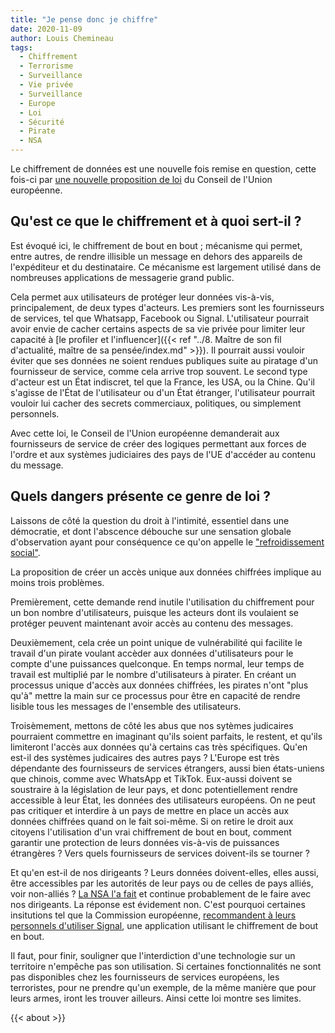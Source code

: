 ```yaml
---
title: "Je pense donc je chiffre"
date: 2020-11-09
author: Louis Chemineau
tags:
  - Chiffrement
  - Terrorisme
  - Surveillance
  - Vie privée
  - Surveillance
  - Europe
  - Loi
  - Sécurité
  - Pirate
  - NSA
---
```


Le chiffrement de données est une nouvelle fois remise en question, cette fois-ci par [une nouvelle proposition de loi](https://www.statewatch.org/media/1434/eu-council-draft-declaration-against-encryption-12143-20.pdf) du Conseil de l'Union européenne.

## Qu'est ce que le chiffrement et à quoi sert-il ?

Est évoqué ici, le chiffrement de bout en bout ; mécanisme qui permet, entre autres, de rendre illisible un message en dehors des appareils de l'expéditeur et du destinataire. Ce mécanisme est largement utilisé dans de nombreuses applications de messagerie grand public.

Cela permet aux utilisateurs de protéger leur données vis-à-vis, principalement, de deux types d'acteurs. Les premiers sont les fournisseurs de services, tel que Whatsapp, Facebook ou Signal. L'utilisateur pourrait avoir envie de cacher certains aspects de sa vie privée pour limiter leur capacité à [le profiler et l'influencer]({{< ref "../8. Maître de son fil d'actualité, maître de sa pensée/index.md" >}}). Il pourrait aussi vouloir éviter que ses données ne soient rendues publiques suite au piratage d'un fournisseur de service, comme cela arrive trop souvent. Le second type d'acteur est un État indiscret, tel que la France, les USA, ou la Chine. Qu'il s'agisse de l'État de l'utilisateur ou d'un État étranger, l'utilisateur pourrait vouloir lui cacher des secrets commerciaux, politiques, ou simplement personnels.

Avec cette loi, le Conseil de l'Union européenne demanderait aux fournisseurs de service de créer des logiques permettant aux forces de l'ordre et aux systèmes judiciaires des pays de l'UE d'accéder au contenu du message.

## Quels dangers présente ce genre de loi ?

Laissons de côté la question du droit à l'intimité, essentiel dans une démocratie, et dont l'abscence débouche sur une sensation globale d'observation ayant pour conséquence ce qu'on appelle le ["refroidissement social"](https://socialcooling.com).

La proposition de créer un accès unique aux données chiffrées implique au moins trois problèmes.

Premièrement, cette demande rend inutile l'utilisation du chiffrement pour un bon nombre d'utilisateurs, puisque les acteurs dont ils voulaient se protéger peuvent maintenant avoir accès au contenu des messages.

Deuxièmement, cela crée un point unique de vulnérabilité qui facilite le travail d'un pirate voulant accèder aux données d'utilisateurs pour le compte d'une puissances quelconque. En temps normal, leur temps de travail est multiplié par le nombre d'utilisateurs à pirater. En créant un processus unique d'accès aux données chiffrées, les pirates n'ont "plus qu'à" mettre la main sur ce processus pour être en capacité de rendre lisible tous les messages de l'ensemble des utilisateurs.

Troisèmement, mettons de côté les abus que nos sytèmes judicaires pourraient commettre en imaginant qu'ils soient parfaits, le restent, et qu'ils limiteront l'accès aux données qu'à certains cas très spécifiques. Qu'en est-il des systèmes judicaires des autres pays ? L'Europe est très dépendante des fournisseurs de services étrangers, aussi bien états-uniens que chinois, comme avec WhatsApp et TikTok. Eux-aussi doivent se soustraire à la législation de leur pays, et donc potentiellement rendre accessible à leur État, les données des utilisateurs européens. On ne peut pas critiquer et interdire à un pays de mettre en place un accès aux données chiffrées quand on le fait soi-même. Si on retire le droit aux citoyens l'utilisation d'un vrai chiffrement de bout en bout, comment garantir une protection de leurs données vis-à-vis de puissances étrangères ? Vers quels fournisseurs de services doivent-ils se tourner ?

Et qu'en est-il de nos dirigeants ? Leurs données doivent-elles, elles aussi, être accessibles par les autorités de leur pays ou de celles de pays alliés, voir non-alliés ? [La NSA l'a fait](https://www.europe1.fr/international/la-nsa-a-espionne-angela-merkel-et-dautres-leaders-europeens-2675179) et continue probablement de le faire avec nos dirigeants. La réponse est évidement non. C'est pourquoi certaines insitutions tel que la Commission européenne, [recommandent à leurs personnels d'utiliser Signal](https://www.numerama.com/tech/607720-la-commission-europeenne-adopte-signal-sauf-pour-les-discussions-tres-sensibles.html), une application utilisant le chiffrement de bout en bout.

Il faut, pour finir, souligner que l'interdiction d'une technologie sur un territoire n'empêche pas son utilisation. Si certaines fonctionnalités ne sont pas disponibles chez les fournisseurs de services européens, les terroristes, pour ne prendre qu'un exemple, de la même manière que pour leurs armes, iront les trouver ailleurs. Ainsi cette loi montre ses limites.

{{< about >}}
